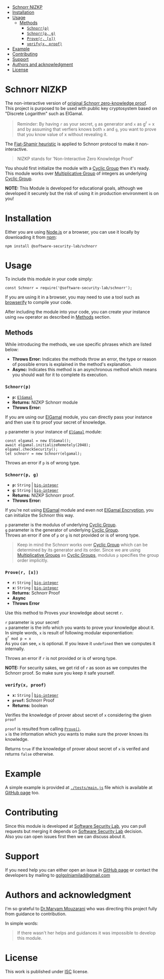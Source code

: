 - [Schnorr NIZKP](#schnorr-nizkp)
- [Installation](#installation)
- [Usage](#usage)
  - [Methods](#methods)
    - [`Schnorr(p)`](#schnorrp)
    - [`Schnorr(p, g)`](#schnorrp-g)
    - [`Prove(r, [x])`](#prover-x)
    - [`verify(x, proof)`](#verifyx-proof)
- [Example](#example)
- [Contributing](#contributing)
- [Support](#support)
- [Authors and acknowledgment](#authors-and-acknowledgment)
- [License](#license)

# Schnorr NIZKP

The non-interactive version of [original Schnorr zero-knowledge proof][sh].  
This project is purposed to be used with public key cryptosystem based on "Discrete Logarithm" such as ElGamal.

> Reminder: By having `r` as your secret, `g` as generator and `x` as g<sup>r</sup> = x and by assuming that verfiers knows both `x` and `g`, you want to prove that you know value of x without revealing it.

The [Fiat-Shamir heuristic][fsh] is applied to Schnorr protocol to make it non-interactive.

>NIZKP stands for 'Non-Interactive Zero Knowledge Proof'

You should first initialize the module with a [Cyclic Group][cg] then it's ready.  
This module works over [Multiplicative Group][mg] of integers as underlying [Cyclic Group][cg].

**NOTE:** This Module is developed for educational goals, although we developed it securely but the risk of using it in production environment is on you!



# Installation

Either you are using [Node.js][nj] or a browser, you can use it locally by downloading it from [npm][np]: 
```
npm install @software-security-lab/schnorr
```

# Usage

To include this module in your code simply:

```
const Schnorr = require('@software-security-lab/schnorr');
```

If you are using it in a browser, you may need to use a tool such as [browserify][by] to compile your code.

After including the module into your code, you can create your instance using `new` operator as described in [Methods](#methods) section.

## Methods

While introducing the methods, we use specific phrases which are listed below:
* **Throws Error:** Indicates the methods throw an error, the type or reason of possible errors is explained in the method's explanation.
* **Async:** Indicates this method is an asynchronous method which means you should wait for it to complete its execution.


### `Schnorr(p)`
* **`p`:** [`ElGamal`][ourelg]
* **Returns:** NIZKP Schnorr module
* **Throws Error:**

If you are using our [ElGamal][ourelg] module, you can directly pass your instance and then use it to proof your secret of knowledge.

`p` parameter is your instance of [`ElGamal`][ourelg] module:

```
const elgamal = new ElGamal();
await elgamal.initializeRemotely(2048);
elgamal.checkSecurity();
let schnorr = new Schnorr(elgamal);
```

Throws an error if `p` is of wrong type.

### `Schnorr(p, g)`
* **`p`:** `String` | [`big-integer`][bi]
* **`g`:** `String` | [`big-integer`][bi]
* **Returns:** NIZKP Schnorr proof.
* **Throws Error:**

If you're not using [ElGamal][ourelg] module and even not [ElGamal Encryption][eg], you can initialize the Schnorr this way.

`p` parameter is the modulus of underlying [Cyclic Group][cg].  
`g` parameter is the generator of underlying [Cyclic Group][cg].  
Throws an error if one of `p` or `g` is not provided or is of wrong type.

> Keep in mind the Schnorr works over [Cyclic Group][cg] which can be determined by its generator and its order.
> Since we are using [Multiplicative Groups][mg] as [Cyclic Groups][cg], modulus `p` specifies the group order implicitly.

### `Prove(r, [x])`

* **`r`:** `String` | [`big-integer`][bi]
* **`x`:** `String` | [`big-integer`][bi]
* **Returns:** Schnorr Proof
* **Async**
* **Throws Error**

Use this method to Proves your knowledge about secret `r`.

`r` parameter is your secret!   
`x` parameter is the info which you wants to prove your knowledge about it. In simple words, `x` is result of following modular exponentiation:   
`g`<sup>`r`</sup>` mod p = x`   
As you can see, `x` is optional. If you leave it `undefined` then we computes it internally.

Throws an error if `r` is not provided or is of wrong type.

**NOTE:** For security sakes, we get rid of `r` as soon as we computes the Schnorr proof. So make sure you keep it safe yourself.

### `verify(x, proof)`
* **`x`:** `String` | [`big-integer`][bi]
* **`proof`:** Schnorr Proof
* **Returns:** boolean

Verifies the knowledge of prover about secret of `x` considering the given `proof`

`proof` is resulted from calling [`Prove()`](#prover-x).   
`x` is the information which you wants to make sure the prover knows its knowledge.

Returns `true` if the knowledge of prover about secret of `x` is verifed and returns `false` otherwise.


# Example
A simple example is provided at [`./tests/main.js`][example] file which is available at [GitHub page][gitpage] too.

# Contributing
Since this module is developed at [Software Security Lab][softsl], you can pull requests but merging it depends on [Software Security Lab][softsl] decision.  
Also you can open issues first then we can discuss about it.

# Support
If you need help you can either open an issue in [GitHub page][gitpage] or contact the developers by mailing to golgolniamilad@gmail.com

# Authors and acknowledgment
I'm so grateful to [Dr.Maryam Mouzarani][tmail] who was directing this project fully from guidance to contribution.

In simple words:
> If there wasn't her helps and guidances it was impossible to develop this module.

# License
This work is published under [ISC][isc] license.



[sh]: https://en.wikipedia.org/wiki/Proof_of_knowledge#Schnorr_protocol
[fsh]: https://en.wikipedia.org/wiki/Fiat%E2%80%93Shamir_heuristic
[cg]: https://en.wikipedia.org/wiki/Cyclic_group
[np]: https://www.npmjs.com/
[nj]: https://nodejs.org/en/
[by]: https://browserify.org/
[ourelg]: https://www.npmjs.com/package/basic_simple_elgamal
[bi]: https://www.npmjs.com/package/big-integer
[eg]: https://en.wikipedia.org/wiki/ElGamal_encryption
[mg]: https://en.wikipedia.org/wiki/Multiplicative_group
[example]: ./tests/main.js
[gitpage]: https://github.com/SoftwareSecurityLab/Schnorr
[softsl]: https://github.com/SoftwareSecurityLab
[tmail]: mailto:maryam.mouzarani@gmail.com
[isc]: ./LICENSE
